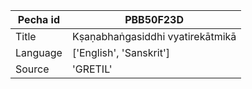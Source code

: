 |Pecha id | PBB50F23D
| --- | --- 
|Title | Kṣaṇabhaṅgasiddhi vyatirekātmikā 
|Language | ['English', 'Sanskrit']
|Source | 'GRETIL'